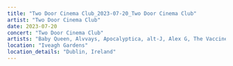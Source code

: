 ```yaml
---
title: "Two Door Cinema Club_2023-07-20_Two Door Cinema Club"
artist: "Two Door Cinema Club"
date: 2023-07-20
concert: "Two Door Cinema Club"
artists: "Baby Queen, Alvvays, Apocalyptica, alt-J, Alex G, The Vaccines, Cruel Sister, Alma, Afflecks Palace, Lucy McWilliams, Two Door Cinema Club, Sea Girls, Ber, Aphex Twin, Black Honey"
location: "Iveagh Gardens"
location_details: "Dublin, Ireland"
---
```

